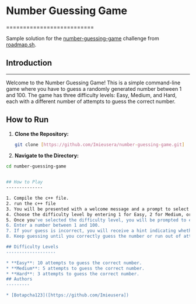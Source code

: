 # Number Guessing Game
==========================

Sample solution for the [number-guessing-game](https://roadmap.sh/projects/number-guessing-game) challenge from [roadmap.sh](https://roadmap.sh).

## Introduction
---------------

Welcome to the Number Guessing Game! This is a simple command-line game where you have to guess a randomly generated number between 1 and 100. The game has three difficulty levels: Easy, Medium, and Hard, each with a different number of attempts to guess the correct number.

## How to Run

1. **Clone the Repository:**
   ```bash
   git clone [https://github.com/Imieusera/number-guessing-game.git]
2. **Navigate to the Directory:**
  ```bash
  cd number-guessing-game


## How to Play
--------------

1. Compile the c++ file.
2. run the c++ file
3. You will be presented with a welcome message and a prompt to select the difficulty level.
4. Choose the difficulty level by entering 1 for Easy, 2 for Medium, or 3 for Hard.
5. Once you've selected the difficulty level, you will be prompted to enter your guess.
6. Enter a number between 1 and 100.
7. If your guess is incorrect, you will receive a hint indicating whether the correct number is higher or lower than your guess.
8. Keep guessing until you correctly guess the number or run out of attempts.

## Difficulty Levels
-------------------

* **Easy**: 10 attempts to guess the correct number.
* **Medium**: 5 attempts to guess the correct number.
* **Hard**: 3 attempts to guess the correct number.
## Authors
---------

* [Botapcha123]([https://github.com/Imieusera])
